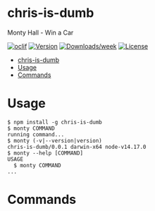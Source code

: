 # chris-is-dumb

Monty Hall - Win a Car

[![oclif](https://img.shields.io/badge/cli-oclif-brightgreen.svg)](https://oclif.io)
[![Version](https://img.shields.io/npm/v/monty.svg)](https://npmjs.org/package/monty)
[![Downloads/week](https://img.shields.io/npm/dw/monty.svg)](https://npmjs.org/package/monty)
[![License](https://img.shields.io/npm/l/monty.svg)](https://github.com/dankrajnak/monty/blob/master/package.json)

<!-- toc -->
* [chris-is-dumb](#chris-is-dumb)
* [Usage](#usage)
* [Commands](#commands)
<!-- tocstop -->

# Usage

<!-- usage -->
```sh-session
$ npm install -g chris-is-dumb
$ monty COMMAND
running command...
$ monty (-v|--version|version)
chris-is-dumb/0.0.1 darwin-x64 node-v14.17.0
$ monty --help [COMMAND]
USAGE
  $ monty COMMAND
...
```
<!-- usagestop -->

# Commands

<!-- commands -->

<!-- commandsstop -->
